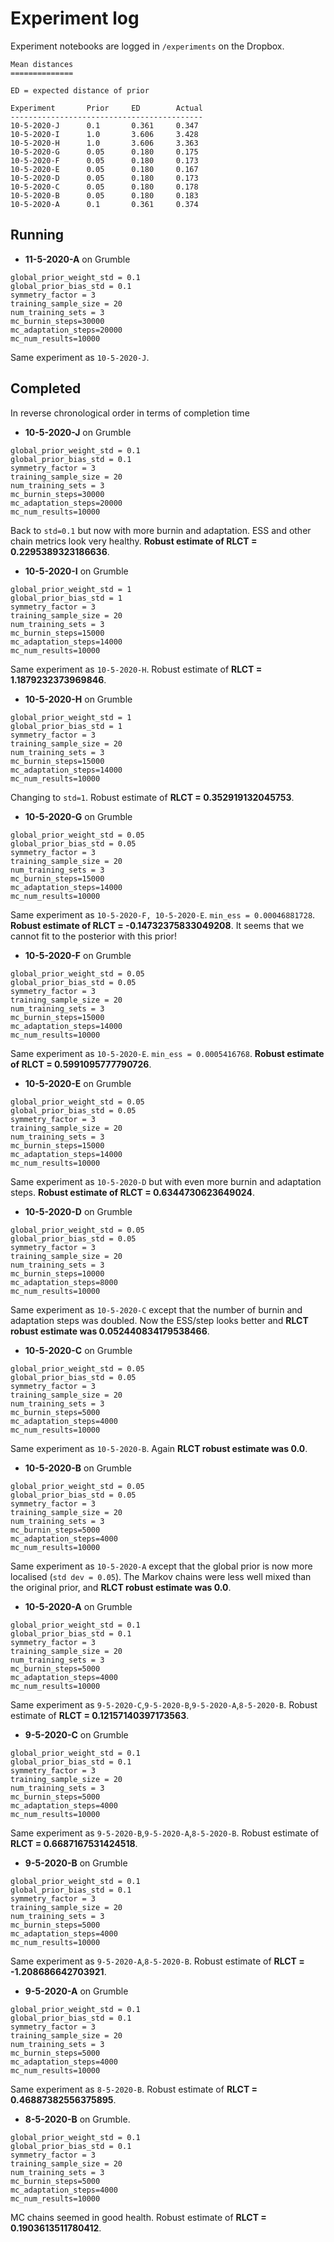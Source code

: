 # Experiment log

Experiment notebooks are logged in `/experiments` on the Dropbox. 

```
Mean distances
==============

ED = expected distance of prior

Experiment       Prior     ED        Actual
-------------------------------------------
10-5-2020-J      0.1       0.361     0.347
10-5-2020-I      1.0       3.606     3.428
10-5-2020-H      1.0       3.606     3.363
10-5-2020-G      0.05      0.180     0.175
10-5-2020-F      0.05      0.180     0.173
10-5-2020-E      0.05      0.180     0.167
10-5-2020-D      0.05      0.180     0.173
10-5-2020-C      0.05      0.180     0.178
10-5-2020-B      0.05      0.180     0.183
10-5-2020-A      0.1       0.361     0.374
```

## Running

* **11-5-2020-A** on Grumble

```
global_prior_weight_std = 0.1
global_prior_bias_std = 0.1
symmetry_factor = 3
training_sample_size = 20
num_training_sets = 3
mc_burnin_steps=30000
mc_adaptation_steps=20000
mc_num_results=10000
```
Same experiment as `10-5-2020-J`.

## Completed

In reverse chronological order in terms of completion time

* **10-5-2020-J** on Grumble

```
global_prior_weight_std = 0.1
global_prior_bias_std = 0.1
symmetry_factor = 3
training_sample_size = 20
num_training_sets = 3
mc_burnin_steps=30000
mc_adaptation_steps=20000
mc_num_results=10000
```
Back to `std=0.1` but now with more burnin and adaptation. ESS and other chain metrics look very healthy. **Robust estimate of RLCT = 0.2295389323186636**.

* **10-5-2020-I** on Grumble

```
global_prior_weight_std = 1
global_prior_bias_std = 1
symmetry_factor = 3
training_sample_size = 20
num_training_sets = 3
mc_burnin_steps=15000
mc_adaptation_steps=14000
mc_num_results=10000
```
Same experiment as `10-5-2020-H`. Robust estimate of **RLCT = 1.1879232373969846**.

* **10-5-2020-H** on Grumble

```
global_prior_weight_std = 1
global_prior_bias_std = 1
symmetry_factor = 3
training_sample_size = 20
num_training_sets = 3
mc_burnin_steps=15000
mc_adaptation_steps=14000
mc_num_results=10000
```
Changing to `std=1`. Robust estimate of **RLCT = 0.352919132045753**.

* **10-5-2020-G** on Grumble

```
global_prior_weight_std = 0.05
global_prior_bias_std = 0.05
symmetry_factor = 3
training_sample_size = 20
num_training_sets = 3
mc_burnin_steps=15000
mc_adaptation_steps=14000
mc_num_results=10000
```
Same experiment as `10-5-2020-F, 10-5-2020-E`. `min_ess = 0.00046881728`. **Robust estimate of RLCT = -0.14732375833049208**. It seems that we cannot fit to the posterior with this prior!

* **10-5-2020-F** on Grumble

```
global_prior_weight_std = 0.05
global_prior_bias_std = 0.05
symmetry_factor = 3
training_sample_size = 20
num_training_sets = 3
mc_burnin_steps=15000
mc_adaptation_steps=14000
mc_num_results=10000
```
Same experiment as `10-5-2020-E`. `min_ess = 0.0005416768`. **Robust estimate of RLCT = 0.5991095777790726**.

* **10-5-2020-E** on Grumble

```
global_prior_weight_std = 0.05
global_prior_bias_std = 0.05
symmetry_factor = 3
training_sample_size = 20
num_training_sets = 3
mc_burnin_steps=15000
mc_adaptation_steps=14000
mc_num_results=10000
```
Same experiment as `10-5-2020-D` but with even more burnin and adaptation steps. **Robust estimate of RLCT = 0.6344730623649024**.

* **10-5-2020-D** on Grumble

```
global_prior_weight_std = 0.05
global_prior_bias_std = 0.05
symmetry_factor = 3
training_sample_size = 20
num_training_sets = 3
mc_burnin_steps=10000
mc_adaptation_steps=8000
mc_num_results=10000
```
Same experiment as `10-5-2020-C` except that the number of burnin and adaptation steps was doubled. Now the ESS/step looks better and **RLCT robust estimate was 0.052440834179538466**.

* **10-5-2020-C** on Grumble

```
global_prior_weight_std = 0.05
global_prior_bias_std = 0.05
symmetry_factor = 3
training_sample_size = 20
num_training_sets = 3
mc_burnin_steps=5000
mc_adaptation_steps=4000
mc_num_results=10000
```
Same experiment as `10-5-2020-B`. Again **RLCT robust estimate was 0.0**.

* **10-5-2020-B** on Grumble

```
global_prior_weight_std = 0.05
global_prior_bias_std = 0.05
symmetry_factor = 3
training_sample_size = 20
num_training_sets = 3
mc_burnin_steps=5000
mc_adaptation_steps=4000
mc_num_results=10000
```
Same experiment as `10-5-2020-A` except that the global prior is now more localised (`std dev = 0.05`). The Markov chains were less well mixed than the original prior, and **RLCT robust estimate was 0.0**.

* **10-5-2020-A** on Grumble

```
global_prior_weight_std = 0.1
global_prior_bias_std = 0.1
symmetry_factor = 3
training_sample_size = 20
num_training_sets = 3
mc_burnin_steps=5000
mc_adaptation_steps=4000
mc_num_results=10000
```

Same experiment as `9-5-2020-C`,`9-5-2020-B`,`9-5-2020-A`,`8-5-2020-B`. Robust estimate of **RLCT = 0.12157140397173563**.

* **9-5-2020-C** on Grumble

```
global_prior_weight_std = 0.1
global_prior_bias_std = 0.1
symmetry_factor = 3
training_sample_size = 20
num_training_sets = 3
mc_burnin_steps=5000
mc_adaptation_steps=4000
mc_num_results=10000
```

Same experiment as `9-5-2020-B`,`9-5-2020-A`,`8-5-2020-B`. Robust estimate of **RLCT = 0.6687167531424518**.

* **9-5-2020-B** on Grumble

```
global_prior_weight_std = 0.1
global_prior_bias_std = 0.1
symmetry_factor = 3
training_sample_size = 20
num_training_sets = 3
mc_burnin_steps=5000
mc_adaptation_steps=4000
mc_num_results=10000
```

Same experiment as `9-5-2020-A`,`8-5-2020-B`. Robust estimate of **RLCT = -1.208686642703921**.

* **9-5-2020-A** on Grumble

```
global_prior_weight_std = 0.1
global_prior_bias_std = 0.1
symmetry_factor = 3
training_sample_size = 20
num_training_sets = 3
mc_burnin_steps=5000
mc_adaptation_steps=4000
mc_num_results=10000
```

Same experiment as `8-5-2020-B`. Robust estimate of **RLCT = 0.46887382556375895**.

* **8-5-2020-B** on Grumble. 

```
global_prior_weight_std = 0.1
global_prior_bias_std = 0.1
symmetry_factor = 3
training_sample_size = 20
num_training_sets = 3
mc_burnin_steps=5000
mc_adaptation_steps=4000
mc_num_results=10000
```

MC chains seemed in good health. Robust estimate of **RLCT = 0.1903613511780412**.
